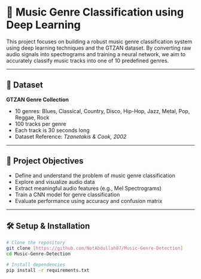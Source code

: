 # 🎵 Music Genre Classification using Deep Learning

This project focuses on building a robust music genre classification system using deep learning techniques and the GTZAN dataset. By converting raw audio signals into spectrograms and training a neural network, we aim to accurately classify music tracks into one of 10 predefined genres.

---

## 📁 Dataset

**GTZAN Genre Collection**  
- 10 genres: Blues, Classical, Country, Disco, Hip-Hop, Jazz, Metal, Pop, Reggae, Rock  
- 100 tracks per genre  
- Each track is 30 seconds long  
- Dataset Reference: *Tzanetakis & Cook, 2002*

---

## 🎯 Project Objectives

- Define and understand the problem of music genre classification
- Explore and visualize audio data
- Extract meaningful audio features (e.g., Mel Spectrograms)
- Train a CNN model for genre classification
- Evaluate performance using accuracy and confusion matrix

---

## 🛠️ Setup & Installation

```bash
# Clone the repository
git clone [https://github.com/NotAbdullah87/Music-Genre-Detection]
cd Music-Genre-Detection

# Install dependencies
pip install -r requirements.txt
